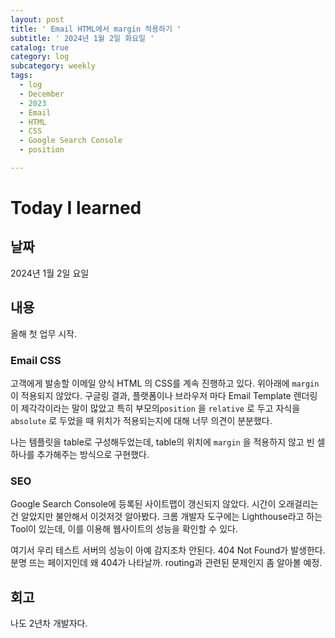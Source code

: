 ```yaml
---
layout: post
title: ' Email HTML에서 margin 적용하기 '
subtitle: ' 2024년 1월 2일 화요일 '
catalog: true
category: log
subcategory: weekly
tags:
  - log
  - December
  - 2023
  - Email
  - HTML
  - CSS
  - Google Search Console
  - position

---
```


# Today I learned

## 날짜

2024년 1월 2일 요일

## 내용

올해 첫 업무 시작.

### Email CSS

 고객에게 발송할 이메일 양식 HTML 의 CSS를 계속 진행하고 있다. 위아래에 `margin`이 적용되지 않았다. 구글링 결과, 플랫폼이나 브라우저 마다 Email Template 렌더링이 제각각이라는 말이 많았고 특히 부모의`position` 을 `relative` 로 두고 자식을 `absolute` 로 두었을 때 위치가 적용되는지에 대해 너무 의견이 분분했다.

  나는 템플릿을 table로 구성해두었는데, table의 위치에 `margin` 을 적용하지 않고 빈 셀 하나를 추가해주는 방식으로 구현했다.

### SEO

 Google Search Console에 등록된 사이트맵이 갱신되지 않았다. 시간이 오래걸리는 건 알았지만 불안해서 이것저것 알아봤다. 크롬 개발자 도구에는 Lighthouse라고 하는 Tool이 있는데, 이를 이용해 웹사이트의 성능을 확인할 수 있다.

여기서 우리 테스트 서버의 성능이 아예 감지조차 안된다. 404 Not Found가 발생한다. 분명 뜨는 페이지인데 왜 404가 나타날까. routing과 관련된 문제인지 좀 알아볼 예정.

## 회고

나도 2년차 개발자다.
